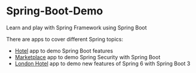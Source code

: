 # Spring-Boot-Demo

Learn and play with Spring Framework using Spring Boot

There are apps to cover different Spring topics:

- [Hotel](Hotel-Spring-Boot-App/README.md) app to demo Spring Boot features
- [Marketplace](Marketplace-Spring-Security-App/README.md) app to demo Spring Security with Spring Boot
- [London Hotel](London-Hotel-App/README.md) app to demo new features of Spring 6 with Spring Boot 3

